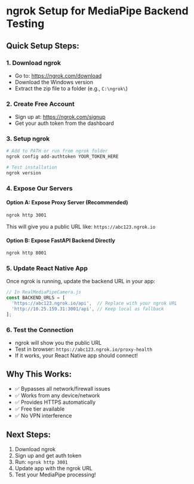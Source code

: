 # ngrok Setup for MediaPipe Backend Testing

## Quick Setup Steps:

### 1. Download ngrok
- Go to: https://ngrok.com/download
- Download the Windows version
- Extract the zip file to a folder (e.g., `C:\ngrok\`)

### 2. Create Free Account
- Sign up at: https://ngrok.com/signup
- Get your auth token from the dashboard

### 3. Setup ngrok
```bash
# Add to PATH or run from ngrok folder
ngrok config add-authtoken YOUR_TOKEN_HERE

# Test installation
ngrok version
```

### 4. Expose Our Servers

#### Option A: Expose Proxy Server (Recommended)
```bash
ngrok http 3001
```
This will give you a public URL like: `https://abc123.ngrok.io`

#### Option B: Expose FastAPI Backend Directly
```bash
ngrok http 8001
```

### 5. Update React Native App
Once ngrok is running, update the backend URL in your app:

```javascript
// In RealMediaPipeCamera.js
const BACKEND_URLS = [
  'https://abc123.ngrok.io/api',  // Replace with your ngrok URL
  'http://10.25.159.31:3001/api', // Keep local as fallback
];
```

### 6. Test the Connection
- ngrok will show you the public URL
- Test in browser: `https://abc123.ngrok.io/proxy-health`
- If it works, your React Native app should connect!

## Why This Works:
- ✅ Bypasses all network/firewall issues
- ✅ Works from any device/network
- ✅ Provides HTTPS automatically
- ✅ Free tier available
- ✅ No VPN interference

## Next Steps:
1. Download ngrok
2. Sign up and get auth token
3. Run: `ngrok http 3001`
4. Update app with the ngrok URL
5. Test your MediaPipe processing! 